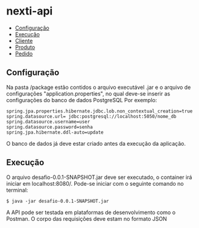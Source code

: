 # nexti-api

- [Configuração](#configuração)
- [Execução](#execução)
- [Cliente](#cliente)
- [Produto](#produto)
- [Pedido](#pedido)


## Configuração

Na pasta /package estão contidos o arquivo executável .jar e o arquivo de configurações "application.properties", no qual deve-se inserir as configurações do banco de dados PostgreSQL
Por exemplo:

```
spring.jpa.properties.hibernate.jdbc.lob.non_contextual_creation=true
spring.datasource.url= jdbc:postgresql://localhost:5050/nome_db
spring.datasource.username=user
spring.datasource.password=senha
spring.jpa.hibernate.ddl-auto=update
```

O banco de dados já deve estar criado antes da execução da aplicação.

## Execução

O arquivo desafio-0.0.1-SNAPSHOT.jar deve ser executado, o container irá iniciar em localhost:8080/. Pode-se iniciar com o seguinte comando no terminal:
```
$ java -jar desafio-0.0.1-SNAPSHOT.jar
```
A API pode ser testada em plataformas de desenvolvimento como o Postman. O corpo das requisições deve estam no formato JSON


